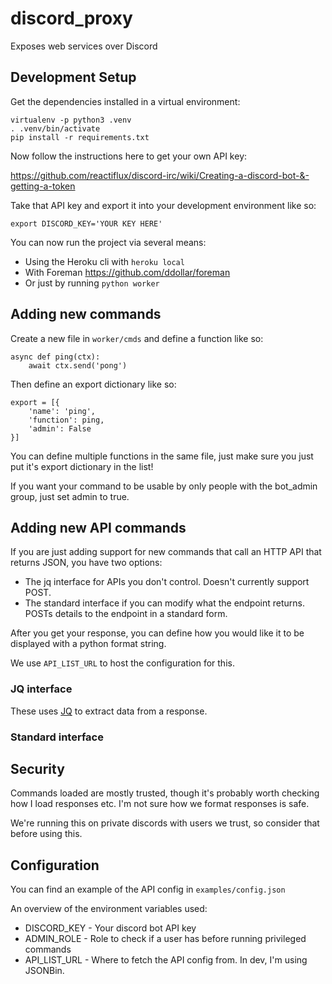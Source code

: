 # discord_proxy
Exposes web services over Discord

## Development Setup

Get the dependencies installed in a virtual environment:

```
virtualenv -p python3 .venv
. .venv/bin/activate
pip install -r requirements.txt
```

Now follow the instructions here to get your own API key:

https://github.com/reactiflux/discord-irc/wiki/Creating-a-discord-bot-&-getting-a-token

Take that API key and export it into your development environment like so:

```
export DISCORD_KEY='YOUR KEY HERE'
```

You can now run the project via several means:

* Using the Heroku cli with `heroku local`
* With Foreman https://github.com/ddollar/foreman
* Or just by running `python worker`


## Adding new commands

Create a new file in `worker/cmds` and define a function like so:

```
async def ping(ctx):
    await ctx.send('pong')
```

Then define an export dictionary like so:

```
export = [{
    'name': 'ping',
    'function': ping,
    'admin': False
}]
```

You can define multiple functions in the same file, just make sure you just put
it's export dictionary in the list!

If you want your command to be usable by only people with the bot_admin group,
just set admin to true.

## Adding new API commands

If you are just adding support for new commands that call an HTTP API that
returns JSON, you have two options:

* The jq interface for APIs you don't control. Doesn't currently support POST.
* The standard interface if you can modify what the endpoint returns. POSTs details to the endpoint in a standard form.

After you get your response, you can define how you would like it to be
displayed with a python format string.

We use `API_LIST_URL` to host the configuration for this.

### JQ interface

These uses [JQ](https://stedolan.github.io/jq/) to extract data from a response.

### Standard interface

## Security

Commands loaded are mostly trusted, though it's probably worth checking how I
load responses etc. I'm not sure how we format responses is safe.

We're running this on private discords with users we trust, so consider that
before using this.

## Configuration

You can find an example of the API config in `examples/config.json`

An overview of the environment variables used:
* DISCORD_KEY - Your discord bot API key
* ADMIN_ROLE - Role to check if a user has before running privileged commands
* API_LIST_URL - Where to fetch the API config from. In dev, I'm using JSONBin.
